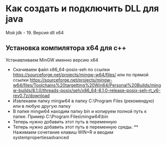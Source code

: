 # Как создать и подключить DLL для java 

Мой jdk - 19. 
Версия dll x64
 
## Установка компилятора x64 для c++
Устанавливаем MinGW именно версию x64
* Скачиваем файл x86_64-posix-seh по ссылки https://sourceforge.net/projects/mingw-w64/files/ или по прямой ссылки 
https://sourceforge.net/projects/mingw-w64/files/Toolchains%20targetting%20Win64/Personal%20Builds/mingw-builds/8.1.0/threads-posix/seh/x86_64-8.1.0-release-posix-seh-rt_v6-rev0.7z/download
* Извлекаем папку mingw64 в папку C:\Program Files (рекомендую) или в любую другую папку 
* В папке mingw64 находим папку bin и копируем полной путь к папке. Пример C:\Program Files\mingw64\bin
* Теперь нужно добавить этот путь в переменную 
* Теперь нужно добавить этот путь в переменную среды. 
** Нажимаем сочетание клавиш WIN+R и вводим systempropertiesadvanced  
